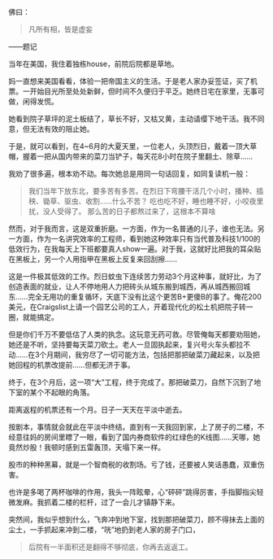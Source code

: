 佛曰：
> 凡所有相，皆是虚妄

——题记

当年在美国，我住着独栋house，前院后院都是草地。

妈一直想来美国看看，体验一把帝国主义的生活。于是老人家办妥签证，买了机票。一开始目光所至处处新鲜，但时间不久便归于平乏。她终日宅在家里，无事可做，闲得发慌。

她看到院子草坪的泥土板结了，草长不好，又枯又黄，主动请缨下地干活。我不同意，但无法有效的阻止她。

于是，就可以看到，在4~6月的大夏天里，一位老人，头顶烈日，戴着一顶大草帽，握着一把从国内带来的菜刀当铲子，每天花8小时在院子里翻土、除草……

我劝了很多遍，根本劝不动。每次她总是用同一句话回复，如同复读机一般：

> 我们当年下放东北，要多苦有多苦。在烈日下弯腰干活几个小时，播种、插秧、锄草、驱虫、收割……什么不苦？
> 吃也吃不好，睡也睡不好，小咬夜里扰，没人受得了。
> 那么苦的日子都熬过来了，这根本不算啥

然而，对于我而言，这是双重折磨。一方面，作为一名普通的儿子，谁也无法。另一方面，作为一名讲究效率的工程师，看到她这种效率只有当代普及科技1/100的低效行为，在我每天上下班都要真人show一遍。对于我，这就好比把我的耳朵贴在黑板上，另一个人用指甲在黑板上反复来回刮擦……

这是一件极其低效的工作。烈日蚊虫下连续苦力劳动3个月这种事，就好比，为了创造表面的就业，让人不停地用人力把砖头从城东搬到城西，再从城西搬回城东……完全无用功的重复循环，天底下没有比这个更苦B+更傻B的事了。俺花200美元，在Craigslist上请一个园艺公司的工人，开着现代化的松土机把院子转一圈，就能搞定。

但是你们千万不要低估了人类的执念。这玩意无药可救。尽管俺每天都要劝阻她，她还是不听，坚持要每天菜刀砍土。老人一旦固执起来，复兴号火车头都拉不动……在3个月期间，我穷尽了一切可能方法，包括把那把破菜刀藏起来，以及把她回程的机票改提前……但都无济于事。

终于，在3个月后，这一项“大”工程，终于完成了。那把破菜刀，自然下沉到了地下室的某个不起眼的角落。

距离返程的机票还有一个月。日子一天天在平淡中逝去。

按剧本，事情就会就此在平淡中终结。直到有一天我回到家，上了房子的二楼，不经意往妈的房间里瞟了一眼，看到了国内券商软件的红绿色的K线图……天哪，她竟然炒股！我顿时感到五雷轰顶，天塌下来一样。

股市的种种黑幕，就是一个智商税的收割场。亏了钱，还要被人笑话愚蠢，双重伤害。

也许是多喝了两杯咖啡的作用，我头一阵眩晕，心“砰砰”跳得厉害，手指脚指尖轻微发麻。我抓着二楼的栏杆，过了一会儿才镇静下来。

突然间，我似乎想到什么，飞奔冲到地下室，找到那把破菜刀，顾不得抹去上面的尘土，一手抓起来冲到二楼，“咣”地扔到老人家的房子门口，

> 后院有一半面积还是翻得不够彻底，你再去返返工。

